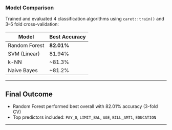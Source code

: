 ###  Model Comparison
Trained and evaluated 4 classification algorithms using `caret::train()` and 3–5 fold cross-validation:

| Model         | Best Accuracy |
|---------------|----------------|
| Random Forest | **82.01%**  |
| SVM (Linear)  | 81.94%         |
| k-NN          | ~81.3%         |
| Naive Bayes   | ~81.2%         |

---

## Final Outcome
- Random Forest performed best overall with 82.01% accuracy (3-fold CV)
- Top predictors included: `PAY_0`, `LIMIT_BAL`, `AGE`, `BILL_AMT1`, `EDUCATION`

---
